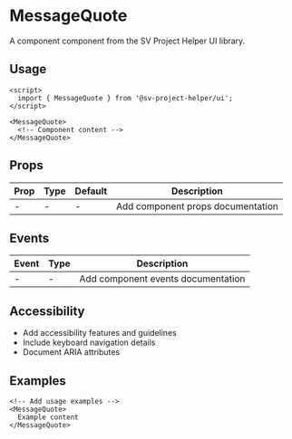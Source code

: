 # MessageQuote

A component component from the SV Project Helper UI library.

## Usage

```svelte
<script>
  import { MessageQuote } from '@sv-project-helper/ui';
</script>

<MessageQuote>
  <!-- Component content -->
</MessageQuote>
```

## Props

| Prop | Type | Default | Description |
|------|------|---------|-------------|
| - | - | - | Add component props documentation |

## Events

| Event | Type | Description |
|-------|------|-------------|
| - | - | Add component events documentation |

## Accessibility

- Add accessibility features and guidelines
- Include keyboard navigation details
- Document ARIA attributes

## Examples

```svelte
<!-- Add usage examples -->
<MessageQuote>
  Example content
</MessageQuote>
```